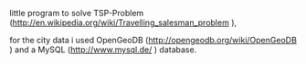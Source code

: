 little program to solve TSP-Problem (http://en.wikipedia.org/wiki/Travelling_salesman_problem ),

for the city data i used OpenGeoDB (http://opengeodb.org/wiki/OpenGeoDB ) and a MySQL (http://www.mysql.de/ ) database.